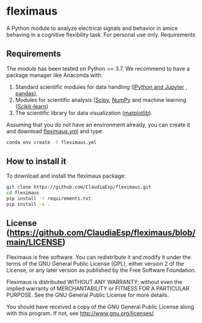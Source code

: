 # fleximaus
A Python module to analyze electrical signals and behavior in amice behaving in a cognitive flexibility task. For personal use only.
Requirements


## Requirements
The module has been  tested on Python >= 3.7. We recommend to have a package manager like Anaconda with:

1. Standard scientific modules for data handling ([IPython and Jupyter](https://ipython.org/) , [pandas](https://pandas.pydata.org/)), 
2. Modules for scientific analysis ([Scipy](https://scipy.org/), [NumPy](https://numpy.org/) and machine learning ([Scikit-learn](https://scikit-learn.org/))
3. The scientific library for data visualization ([matplotlib](https://matplotlib.org/)). 

Assuming that you do not have an environment already, you can create it and download [fleximaus.yml](https://github.com/ClaudiaEsp/fleximaus/blob/master/fleximaus.yml) and type:

```bash
conda env create -f fleximaus.yml
```

## How to install it
To download and install the fleximaus package:

```bash
git clone https://github.com/ClaudiaEsp/fleximaus.git
cd fleximaus
pip install -r requirements.txt
pip install -e .
```

## License (https://github.com/ClaudiaEsp/fleximaus/blob/main/LICENSE)

Fleximaus is free software. You can redistribute it and modify it under the terms of the GNU General Public License (GPL), either version 2 of the License, or any later version as published by the Free Software Foundation.

Fleximaus is distributed WITHOUT ANY WARRANTY; without even the implied warranty of MERCHANTABILITY or FITNESS FOR A PARTICULAR PURPOSE. See the GNU General Public License for more details.

You should have received a copy of the GNU General Public License along with this program. If not, see http://www.gnu.org/licenses/.
